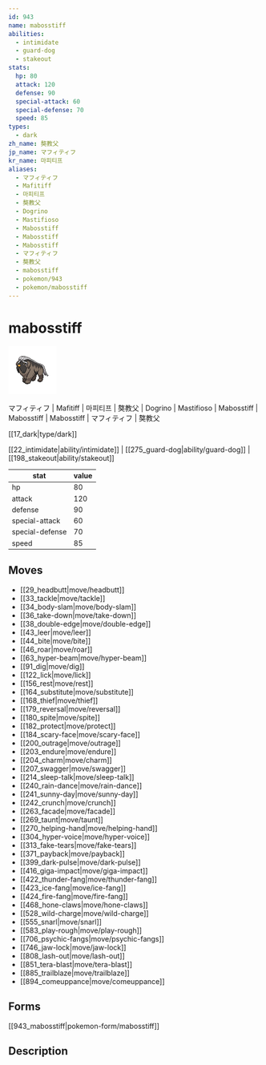 ```yaml
---
id: 943
name: mabosstiff
abilities:
  - intimidate
  - guard-dog
  - stakeout
stats:
  hp: 80
  attack: 120
  defense: 90
  special-attack: 60
  special-defense: 70
  speed: 85
types:
  - dark
zh_name: 獒教父
jp_name: マフィティフ
kr_name: 마피티프
aliases:
  - マフィティフ
  - Mafitiff
  - 마피티프
  - 獒教父
  - Dogrino
  - Mastifioso
  - Mabosstiff
  - Mabosstiff
  - Mabosstiff
  - マフィティフ
  - 獒教父
  - mabosstiff
  - pokemon/943
  - pokemon/mabosstiff
---
```

# mabosstiff

![](https://raw.githubusercontent.com/PokeAPI/sprites/master/sprites/pokemon/943.png)

マフィティフ | Mafitiff | 마피티프 | 獒教父 | Dogrino | Mastifioso | Mabosstiff | Mabosstiff | Mabosstiff | マフィティフ | 獒教父

[[17_dark|type/dark]]

[[22_intimidate|ability/intimidate]] | [[275_guard-dog|ability/guard-dog]] | [[198_stakeout|ability/stakeout]]

|stat|value|
|---|---|
|hp|80|
|attack|120|
|defense|90|
|special-attack|60|
|special-defense|70|
|speed|85|


## Moves

- [[29_headbutt|move/headbutt]]
- [[33_tackle|move/tackle]]
- [[34_body-slam|move/body-slam]]
- [[36_take-down|move/take-down]]
- [[38_double-edge|move/double-edge]]
- [[43_leer|move/leer]]
- [[44_bite|move/bite]]
- [[46_roar|move/roar]]
- [[63_hyper-beam|move/hyper-beam]]
- [[91_dig|move/dig]]
- [[122_lick|move/lick]]
- [[156_rest|move/rest]]
- [[164_substitute|move/substitute]]
- [[168_thief|move/thief]]
- [[179_reversal|move/reversal]]
- [[180_spite|move/spite]]
- [[182_protect|move/protect]]
- [[184_scary-face|move/scary-face]]
- [[200_outrage|move/outrage]]
- [[203_endure|move/endure]]
- [[204_charm|move/charm]]
- [[207_swagger|move/swagger]]
- [[214_sleep-talk|move/sleep-talk]]
- [[240_rain-dance|move/rain-dance]]
- [[241_sunny-day|move/sunny-day]]
- [[242_crunch|move/crunch]]
- [[263_facade|move/facade]]
- [[269_taunt|move/taunt]]
- [[270_helping-hand|move/helping-hand]]
- [[304_hyper-voice|move/hyper-voice]]
- [[313_fake-tears|move/fake-tears]]
- [[371_payback|move/payback]]
- [[399_dark-pulse|move/dark-pulse]]
- [[416_giga-impact|move/giga-impact]]
- [[422_thunder-fang|move/thunder-fang]]
- [[423_ice-fang|move/ice-fang]]
- [[424_fire-fang|move/fire-fang]]
- [[468_hone-claws|move/hone-claws]]
- [[528_wild-charge|move/wild-charge]]
- [[555_snarl|move/snarl]]
- [[583_play-rough|move/play-rough]]
- [[706_psychic-fangs|move/psychic-fangs]]
- [[746_jaw-lock|move/jaw-lock]]
- [[808_lash-out|move/lash-out]]
- [[851_tera-blast|move/tera-blast]]
- [[885_trailblaze|move/trailblaze]]
- [[894_comeuppance|move/comeuppance]]

## Forms



[[943_mabosstiff|pokemon-form/mabosstiff]]

## Description



